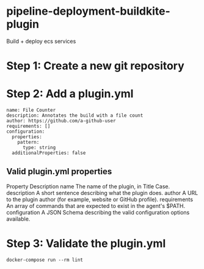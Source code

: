 # pipeline-deployment-buildkite-plugin
Build + deploy ecs services

# Step 1: Create a new git repository
# Step 2: Add a plugin.yml
```
name: File Counter
description: Annotates the build with a file count
author: https://github.com/a-github-user
requirements: []
configuration:
  properties:
    pattern:
      type: string
  additionalProperties: false
```
## Valid plugin.yml properties
Property	Description
name	The name of the plugin, in Title Case.
description	A short sentence describing what the plugin does.
author	A URL to the plugin author (for example, website or GitHub profile).
requirements	An array of commands that are expected to exist in the agent's $PATH.
configuration	A JSON Schema describing the valid configuration options available.
# Step 3: Validate the plugin.yml
`docker-compose run --rm lint`